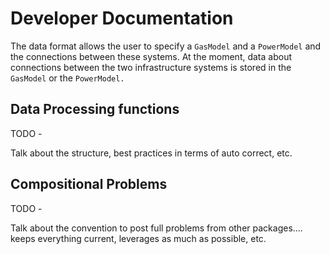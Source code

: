 # Developer Documentation

The data format allows the user to specify a `GasModel` and a `PowerModel` and the connections between these systems. At the moment, data about connections between the two infrastructure systems is stored in the `GasModel` or the `PowerModel.`

## Data Processing functions

TODO -

Talk about the structure, best practices in terms of auto correct, etc.

## Compositional Problems

TODO -

Talk about the convention to post full problems from other packages.... keeps everything current, leverages as much as possible, etc.

